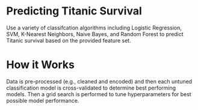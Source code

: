 # Predicting Titanic Survival
Use a variety of classifcation algorithms including Logistic Regression, SVM, K-Nearest Neighbors, Naive Bayes, and Random Forest to predict Titanic survival based on the provided feature set.
# How it Works
Data is pre-processed (e.g., cleaned and encoded) and then each untuned classification model is cross-validated to determine best performing models. Then a grid search is performed to tune hyperparameters for best possible model performance. 